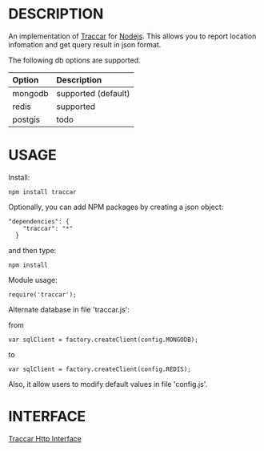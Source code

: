 DESCRIPTION
============

An implementation of [Traccar](https://www.traccar.org) for [Nodejs](http://nodejs.org/). This allows you to report location infomation and get query result in json format.

The following db options are supported.

 Option                                       | Description
:---------------------------------------------|:----------------------
mongodb                                       | supported (default)
redis                                         | supported
postgis                                       | todo

USAGE
============

Install:

```
npm install traccar
```

Optionally, you can add NPM packages by creating a json object:

```
"dependencies": {
    "traccar": "*"
  }
```

and then type:

```
npm install
```

Module usage:

```
require('traccar');
```

Alternate database in file 'traccar.js':

from

```
var sqlClient = factory.createClient(config.MONGODB);
```
to

```
var sqlClient = factory.createClient(config.REDIS);
```

Also, it allow users to modify default values in file 'config.js'.

INTERFACE
============

[Traccar Http Interface](https://github.com/goshx/node-traccar/wiki/Interface)
